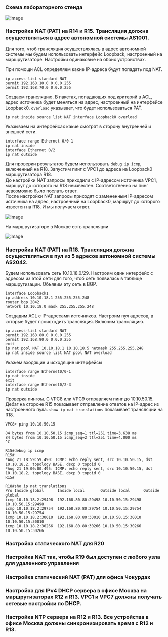 ### Схема лабораторного стенда

![image](https://github.com/user-attachments/assets/1db29e3f-bf4d-4946-8d47-dfe88a9f738e)


### Настройка NAT (PAT) на R14 и R15. Трансляция должна осуществляться в адрес автономной системы AS1001.

Для того, чтоб трансляция осуществлялась в адрес автономной системы мы будем использовать интерфейс Loopback, настроенный на маршрутизаторе. Настройки одинаковые на обоих устройствах.

При помощи ACL определяем какие IP-адреса будут попадать под NAT.

```
ip access-list standard NAT
permit 192.168.10.0 0.0.0.255
permit 192.168.70.0 0.0.0.255
```

Создаем трансляцию. В пакетах, попадающих под критерий в ACL, адрес источника будет меняться на адрес, настроенный на интерфейсе Loopback0. `overload` указывает, что будет использоваться PAT.

```
ip nat inside source list NAT interface Loopback0 overload
```

Указываем на интерфейсах какие смотрят в сторону внутренней и внешней сети.

```
interface range Ethernet 0/0-1
ip nat inside
interface Ethernet 0/2
ip nat outside
```

Для проверки результатов будем использовать `debug ip icmp`, включенный на R18. Запустим пинг с VPC1 до адреса на Loopback0 маршрутизатора R18.  
До настройки NAT запросы приходили с IP-адресом источника VPC1, маршрут до которого на R18 неизвестен. Соответственно на пинг невозможно было послать ответ.  
После настройки NAT запросы приходят с замененным IP-адресом источника на адрес, настроенный на Loopback0, маршрут до которого известен на R18. И мы получаем ответ.

![image](https://github.com/user-attachments/assets/f5f3e94e-b6b6-4cdd-ad41-fbf6daafb1e2)

На маршрутизаторе в Москве есть трансляции

![image](https://github.com/user-attachments/assets/fc8c9a57-80c4-46b9-b3d8-71ea246cdec3)


### Настройка NAT (PAT) на R18. Трансляция должна осуществляться в пул из 5 адресов автономной системы AS2042.

Будем использовать сеть 10.10.18.0/29. Настроим один интерфейс с адресом из этой сети для того, чтоб сеть появилась в таблице маршрутизации. Объявим эту сеть в BGP.

```
interface Loopback1
ip address 10.10.18.1 255.255.255.248
router bgp 2042
network 10.10.18.0 mask 255.255.255.248
```

Создадим ACL с IP-адресами источников. Настроим пул адресов, в которые будет происходить трансляция. Включим трансляцию.

```
ip access-list standard NAT
permit 192.168.80.0 0.0.0.255
permit 192.168.90.0 0.0.0.255
exit
ip nat pool NAT 10.10.18.1 10.10.18.5 netmask 255.255.255.248
ip nat inside source list NAT pool NAT overload
```

Укажем входящие и исходящие интерфейсы

```
interface range Ethernet0/0-1
ip nat inside
exit
interface range Ethernet0/2-3
ip nat outside
```

Проверка пингом. С VPC8 или VPC9 отправляем пинг до 10.10.50.15. Дебаг на стороне R15 показывает отправление ответов на IP-адрес из настроенного пула. `show ip nat translations` показывает трансляции на R18.

```
VPC8> ping 10.10.50.15

84 bytes from 10.10.50.15 icmp_seq=1 ttl=251 time=3.638 ms
84 bytes from 10.10.50.15 icmp_seq=2 ttl=251 time=4.000 ms
^C
```

```
R15#debug ip icmp
R15#
*Aug 21 18:59:59.490: ICMP: echo reply sent, src 10.10.50.15, dst 10.10.18.2, topology BASE, dscp 0 topoid 0
*Aug 21 19:00:00.495: ICMP: echo reply sent, src 10.10.50.15, dst 10.10.18.2, topology BASE, dscp 0 topoid 0
R15#
```

```
R18#sho ip nat translations
Pro Inside global      Inside local       Outside local      Outside global
icmp 10.10.18.2:29498  192.168.80.80:29498 10.10.50.15:29498 10.10.50.15:29498
icmp 10.10.18.2:29754  192.168.80.80:29754 10.10.50.15:29754 10.10.50.15:29754
icmp 10.10.18.2:30010  192.168.80.80:30010 10.10.50.15:30010 10.10.50.15:30010
icmp 10.10.18.2:30266  192.168.80.80:30266 10.10.50.15:30266 10.10.50.15:30266
```



### Настройка статического NAT для R20

### Настройка NAT так, чтобы R19 был доступен с любого узла для удаленного управления

### Настройка статический NAT (PAT) для офиса Чокурдах

### Настройка для IPv4 DHCP сервера в офисе Москва на маршрутизаторах R12 и R13. VPC1 и VPC7 должны получать сетевые настройки по DHCP.

### Настройка NTP сервера на R12 и R13. Все устройства в офисе Москва должны синхронизировать время с R12 и R13.

